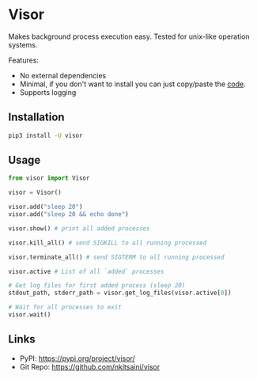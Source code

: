 # Visor

Makes background process execution easy. Tested for unix-like operation systems.

Features:
- No external dependencies
- Minimal, if you don't want to install you can just copy/paste the [code](https://github.com/nkitsaini/visor/blob/main/visor/visor.py).
- Supports logging

## Installation
```sh
pip3 install -U visor
```

## Usage
```py
from visor import Visor

visor = Visor()

visor.add("sleep 20")
visor.add("sleep 20 && echo done")

visor.show() # print all added processes

visor.kill_all() # send SIGKILL to all running processed

visor.terminate_all() # send SIGTERM to all running processed

visor.active # List of all `added` processes

# Get log files for first added process (sleep 20)
stdout_path, stderr_path = visor.get_log_files(visor.active[0]) 

# Wait for all processes to exit
visor.wait()

```

## Links 
- PyPI: https://pypi.org/project/visor/
- Git Repo: https://github.com/nkitsaini/visor


